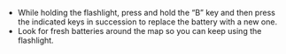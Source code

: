 - While holding the flashlight, press and hold the “B” key and then press the indicated keys in succession to replace the battery with a new one.
- Look for fresh batteries around the map so you can keep using the flashlight.